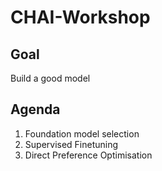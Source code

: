 # CHAI-Workshop

## Goal
Build a good model

## Agenda
1. Foundation model selection
2. Supervised Finetuning
3. Direct Preference Optimisation
